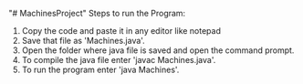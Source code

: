 "# MachinesProject" 
Steps to run the Program:
1) Copy the code and paste it in any editor like notepad
2) Save that file as 'Machines.java'.
3) Open the folder where java file is saved and open the command prompt.
4) To compile the java file enter 'javac Machines.java'.
5) To run the program enter 'java Machines'.
